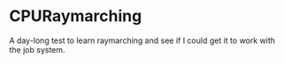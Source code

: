# CPURaymarching

A day-long test to learn raymarching and see if I could get it to work with the job system.
